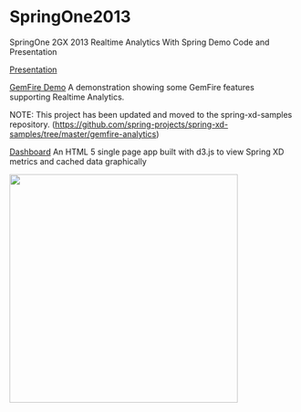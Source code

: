 SpringOne2013
=============

SpringOne 2GX 2013 Realtime Analytics With Spring Demo Code and Presentation

[Presentation](http://dturanski.github.io/SpringOne2013)

[GemFire Demo](gemfire-demo)
A demonstration showing some GemFire features supporting Realtime Analytics.

NOTE: This project has been updated and moved to the spring-xd-samples repository. (https://github.com/spring-projects/spring-xd-samples/tree/master/gemfire-analytics)


[Dashboard](https://github.com/tekul/andemo)
An HTML 5 single page app built with d3.js to view Spring XD metrics and cached data graphically

<img src="dashboard.png" style="width:400px;"/>




